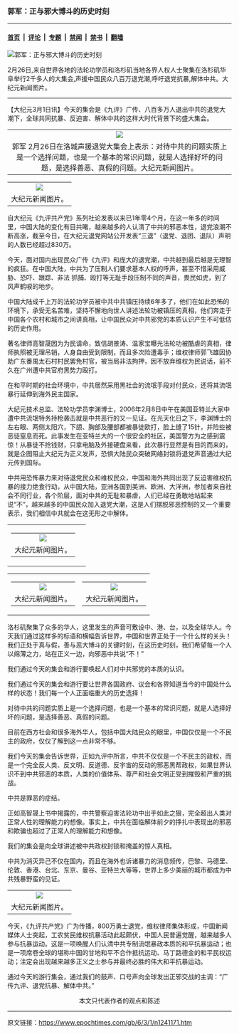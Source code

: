 ### 郭军：正与邪大博斗的历史时刻

---

#### [首页](../../../..?n1241171) &nbsp;|&nbsp; [评论](../../../../../epoch-comment?n1241171) &nbsp;|&nbsp; [专题](../../../../../epoch-special?n1241171) &nbsp;|&nbsp; [禁闻](../../../../../epoch-news?n1241171) &nbsp;|&nbsp; [禁书](../../../../../books?n1241171) &nbsp;|&nbsp; [翻墙](https://github.com/gfw-breaker/nogfw/blob/master/README.md?n1241171)


<div><img alt="郭军：正与邪大博斗的历史时刻" class="attachment-djy_600_400 size-djy_600_400 wp-post-image" src="https://i.epochtimes.com/assets/uploads/2006/03/60301054921789-600x400.jpg"/>
<div class="caption">
 <p>
  2月26日,来自世界各地的法轮功学员和洛杉矶当地各界人权人士聚集在洛杉矶华阜举行2千多人的大集会,声援中国民众八百万退党潮,呼吁退党抗暴,解体中共。大纪元新闻图片。
 </p>
</div></div><hr/><div class="post_content" id="artbody" itemprop="articleBody">
 <!-- article content begin -->
 <p>
  【大纪元3月1日讯】今天的集会是《九评》广传、八百多万人退出中共的退党大潮下，全球共同抗暴、反迫害、解体中共的这样大时代背景下的盛大集会。
 </p>
 <p>
  <center>
  </center>
 </p>
 <table border="0" cellpadding="3" cellspacing="3">
  <tr>
   <td align="center">
    <ok href="/i6/603011012481695.jpg">
     <img src="/i6/603011012481695--ss.jpg"/>
    </ok>
   </td>
  </tr>
  <tr>
   <td align="center">
    <span class="bn12">
     <ok href="https://www.epochtimes.com/gb/tag/%E9%83%AD%E5%86%9B.html">
      郭军
     </ok>
     2月26日在洛城声援退党大集会上表示：对待中共的问题实质上是一个选择问题，也是一个基本的常识问题，就是人选择好坏的问题，是选择善恶、真假的问题。大纪元新闻图片。
    </span>
   </td>
  </tr>
 </table>
 <p>
 </p>
 <p>
  <center>
  </center>
 </p>
 <table border="0" cellpadding="3" cellspacing="3">
  <tr>
   <td align="center">
    <ok href="/i6/60301060032789.jpg">
     <img src="/i6/60301060032789--ss.jpg"/>
    </ok>
   </td>
  </tr>
  <tr>
   <td align="center">
    <span class="bn12">
     大纪元新闻图片。
    </span>
   </td>
  </tr>
 </table>
 <p>
 </p>
 <p>
  自大纪元《九评共产党》系列社论发表以来已1年零4个月，在这一年多的时间里，中国大陆的变化有目共睹，越来越多的人认清了中共的邪恶本性，退党浪潮不断高涨，截至今日，在大纪元退党网站公开发表“三退”（退党、退团、退队）声明的人数已经超过830万。
 </p>
 <p>
  今天，面对国内出现民众广传《九评》和庞大的退党潮，中共越到最后越是无理智的疯狂。在中国大陆，中共为了压制人们要求基本人权的呼声，甚至不惜采用威胁、恐吓、跟踪、非法 抓捕、殴打等无耻手段压制不同的声音，畏民如虎，到了风声鹤唳的地步。
 </p>
 <p>
  中国大陆成千上万的法轮功学员被中共中共镇压持续6年多了，他们在如此恐怖的环境下，承受无名苦难，坚持不懈地向世人讲述法轮功被镇压的真相，他们奔走于中国各个农村和城市之间讲真相，让中国民众对中共邪党的本质认识产生不可低估的历史作用。
 </p>
 <p>
  著名律师高智晟因为为民请命，致信胡景涛、温家宝曝光法轮功被酷虐的真相，律师执照被无理吊销，人身自由受到限制，而且多次险遭毒手；维权律师郭飞雄因协助广东番禺太石村村民罢免村官，被当局非法拘押，因不放弃维权为民说话，前不久在广州遭中共官府黑势力殴打。
 </p>
 <p>
  在和平时期的社会环境中，中共居然采用黑社会的流氓手段对付民众，还将其流氓暴行延伸到海外民主国家。
 </p>
 <p>
  大纪元技术总监、法轮功学员李渊博士，2006年2月8日中午在美国亚特兰大家中遭中共流氓特务持枪袭击就是中共恶行的又一见证。在光天化日之下，李渊博士的左右眼、两侧太阳穴，下颌、胸部及腰部都被暴徒欧打，脸上缝了15针，并险些被恶徒窒息而死。此事发生在亚特兰大的一个很安全的社区，美国警方为之感到震惊！从暴徒不抢钱财，只拿电脑及外接硬盘来看，此次暴行显然是有目的而来的，就是企图阻止大纪元为正义发声，恐惧大陆民众突破网络封锁将退党声音通过大纪元传到国际。
 </p>
 <p>
  中共用恐怖暴力来对待退党民众和维权民众，中国和海外共同出现了反迫害维权抗暴的接力绝食行动，从中国大陆，亚洲各国到美洲、欧洲、大洋洲，参加者来自社会不同行业，各个阶层，面对中共的无耻和暴虐，人们已经在勇敢地站起来说“不”，越来越多的中国民众加入退党大潮，这是人们摆脱邪恶控制的又一个重要表示，我们相信中共就会在这无形之中解体。
 </p>
 <table align="center" border="0">
  <tr>
   <td>
    <center>
     <table border="0" cellpadding="3" cellspacing="3">
      <tr>
       <td align="center">
        <ok href="/i6/60301060029789.jpg">
         <img src="/i6/60301060029789--ss.jpg"/>
        </ok>
       </td>
      </tr>
      <p>
      </p>
      <tr>
       <td align="center">
        <span class="bn12">
         大纪元新闻图片。
        </span>
       </td>
      </tr>
      <p>
      </p>
     </table>
     <p>
     </p>
    </center>
   </td>
   <td>
   </td>
  </tr>
  <p>
  </p>
 </table>
 <table align="center" border="0">
  <tr valign="top">
   <td>
    <center>
     <table border="0" cellpadding="3" cellspacing="3">
      <tr>
       <td align="center">
        <ok href="/i6/60301060035789.jpg">
         <img src="/i6/60301060035789--ss.jpg"/>
        </ok>
       </td>
      </tr>
      <tr>
       <td align="center">
        <span class="bn12">
         大纪元新闻图片。
        </span>
       </td>
      </tr>
     </table>
     <p>
     </p>
    </center>
   </td>
   <td>
    <center>
     <table border="0" cellpadding="3" cellspacing="3">
      <tr>
       <td align="center">
        <ok href="/i6/60301060041789.jpg">
         <img src="/i6/60301060041789--ss.jpg"/>
        </ok>
       </td>
      </tr>
      <tr>
       <td align="center">
        <span class="bn12">
         大纪元新闻图片。
        </span>
       </td>
      </tr>
     </table>
     <p>
     </p>
    </center>
   </td>
  </tr>
 </table>
 <p>
  洛杉矶聚集了众多的华人，这里发生的声音可敷设中、港、台，以及全球华人。今天我们通过这样多的标语和横幅告诉世界，中国和世界正处于一个什么样的关头！我们正处于真与假，善与恶大博斗的关键时刻，在这历史时刻，我们希望每一个人以绵薄之力，站在正义一边，向邪恶中共说“不！”
 </p>
 <p>
  我们通过今天的集会和游行要唤起人们对中共邪党的本质的认识。
 </p>
 <p>
  我们通过今天的集会和游行要让世界各国政府、议会和各界知道当今的中国处什么样的状态！我们每一个人正面临重大的历史选择！
 </p>
 <p>
  对待中共的问题实质上是一个选择问题，也是一个基本的常识问题，就是人选择好坏的问题，是选择善恶、真假的问题。
 </p>
 <p>
  目前在西方社会和很多海外华人，包括中国大陆民众的眼里，中国仅仅是一个不民主的政府，仅仅了解到这一点非常不够。
 </p>
 <p>
  我们今天的集会告诉世界，正如九评中所言，中共不仅仅是一个不民主的政权，而是一个完全反人类、反文明、反道德、反宇宙的反动的邪恶黑帮政权，如果世界认识不到中共邪恶的本质，人类的价值体系、尊严和社会文明正受到摧毁和严重的挑战。
 </p>
 <p>
  中共是罪恶的症结。
 </p>
 <p>
  正如高智晟上书中揭露的，中共警察迫害法轮功中出手如此之狠，完全超出人类对正常人性的理解能力的想像。事实上，中共在面临解体前夕的挣扎中表现出的邪恶和欺骗也超过了正常人的理解能力和想像。
 </p>
 <p>
  我们的集会是向全球讲述被中共政权封锁和掩盖的惊人真相。
 </p>
 <p>
  中共为消灭异己不仅在国内，而且在海外也诉诸暴力的消息频传，巴黎、马德里、伦敦、香港、台北、东京、曼谷、亚特兰大等等，世界上多少美丽的城市都成为中共残暴野蛮的见证。
 </p>
 <p>
  <center>
  </center>
 </p>
 <table border="0" cellpadding="3" cellspacing="3">
  <tr>
   <td align="center">
    <ok href="/i6/60301060801789.jpg">
     <img src="/i6/60301060801789--ss.jpg"/>
    </ok>
   </td>
  </tr>
  <tr>
   <td align="center">
    <span class="bn12">
     大纪元新闻图片。
    </span>
   </td>
  </tr>
 </table>
 <p>
 </p>
 <p>
  今天，《九评共产党》广为传播，800万勇士退党，维权律师集体形成，中国新闻媒体人士突起，工农贫民维权抗暴活动此起颇伏，中国人民普遍觉醒，越来越多人参与抗暴运动。这是一项唤醒人们认清中共专制流氓暴政本质的和平抗暴运动；也是一项席卷全球的堪称中国的甘地和平不合作抵抗运动、马丁路德金的和平民权运动；注定会出现越来越多正义之士参与并最终必胜的伟大和平抗暴运动。
 </p>
 <p>
  通过今天的游行集会，通过我们的鼓声、口号声向全球发出正邪交战的主调：“广传九评、退党抗暴、解体中共。”
  <font color="#ffffff">
   (http://www.dajiyuan.com)
  </font>
  <br/>
  <center>
   <font class="GY13">
    本文只代表作者的观点和陈述
   </font>
  </center>
 </p>
 <!-- article content end -->
 <div id="below_article_ad">
 </div>
</div>


---

原文链接：https://www.epochtimes.com/gb/6/3/1/n1241171.htm